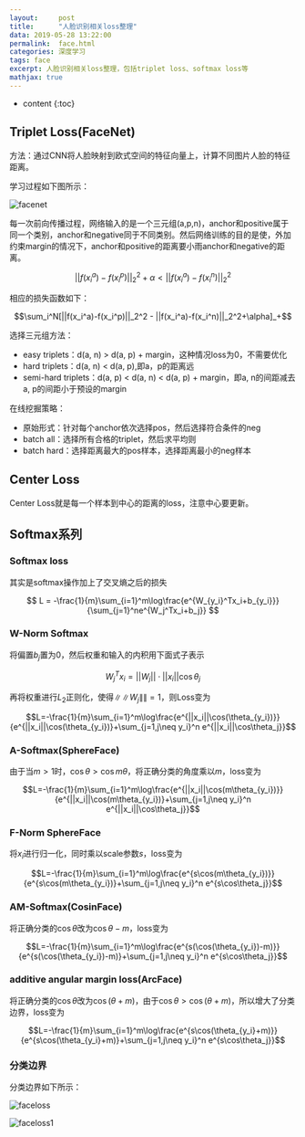 ```yaml
---
layout:     post
title:      "人脸识别相关loss整理"
data: 2019-05-28 13:22:00
permalink:  face.html
categories: 深度学习
tags: face
excerpt: 人脸识别相关loss整理，包括triplet loss、softmax loss等
mathjax: true
---
```


* content
{:toc}
## Triplet Loss(FaceNet)
方法：通过CNN将人脸映射到欧式空间的特征向量上，计算不同图片人脸的特征距离。

学习过程如下图所示：

![facenet](../img/facenet.png)

每一次前向传播过程，网络输入的是一个三元组(a,p,n)，anchor和positive属于同一个类别，anchor和negative同于不同类别。然后网络训练的目的是使，外加约束margin的情况下，anchor和positive的距离要小雨anchor和negative的距离。

$$||f(x_i^a)-f(x_i^p)||_2^2 + \alpha < ||f(x_i^a)-f(x_i^n)||_2^2$$

相应的损失函数如下：

$$\sum_i^N[||f(x_i^a)-f(x_i^p)||_2^2 - ||f(x_i^a)-f(x_i^n)||_2^2+\alpha]_+$$

选择三元组方法：
* easy triplets：d(a, n) > d(a, p) + margin，这种情况loss为0，不需要优化
* hard triplets：d(a, n) < d(a, p),即a，p的距离远
* semi-hard triplets：d(a, p) < d(a, n) < d(a, p) + margin，即a, n的间距减去a, p的间距小于预设的margin

在线挖掘策略：
* 原始形式：针对每个anchor依次选择pos，然后选择符合条件的neg
* batch all：选择所有合格的triplet，然后求平均则
* batch hard：选择距离最大的pos样本，选择距离最小的neg样本

## Center Loss
Center Loss就是每一个样本到中心的距离的loss，注意中心要更新。

## Softmax系列
### Softmax loss
其实是softmax操作加上了交叉熵之后的损失

$$ L = -\frac{1}{m}\sum_{i=1}^m\log\frac{e^{W_{y_i}^Tx_i+b_{y_i}}}{\sum_{j=1}^ne^{W_j^Tx_i+b_j}} $$

### W-Norm Softmax
将偏置$b_j$置为0，然后权重和输入的内积用下面式子表示

$$W_j^Tx_i = ||W_j||\cdot||x_i||\cos\theta_j$$

再将权重进行$L_2$正则化，使得$\|\|W_j\|\|=1$，则Loss变为

$$L=-\frac{1}{m}\sum_{i=1}^m\log\frac{e^{||x_i||\cos(\theta_{y_i})}}{e^{||x_i||\cos(\theta_{y_i})}+\sum_{j=1,j\neq y_i}^n e^{||x_i||\cos\theta_j}}$$

### A-Softmax(SphereFace)
由于当$m>1$时，$\cos\theta > \cos m\theta$，将正确分类的角度乘以$m$，loss变为

$$L=-\frac{1}{m}\sum_{i=1}^m\log\frac{e^{||x_i||\cos(m\theta_{y_i})}}{e^{||x_i||\cos(m\theta_{y_i})}+\sum_{j=1,j\neq y_i}^n e^{||x_i||\cos\theta_j}}$$

### F-Norm SphereFace
将$x_i$进行归一化，同时乘以scale参数$s$，loss变为

$$L=-\frac{1}{m}\sum_{i=1}^m\log\frac{e^{s\cos(m\theta_{y_i})}}{e^{s\cos(m\theta_{y_i})}+\sum_{j=1,j\neq y_i}^n e^{s\cos\theta_j}}$$

### AM-Softmax(CosinFace)
将正确分类的$\cos\theta$改为$\cos\theta - m$，loss变为

$$L=-\frac{1}{m}\sum_{i=1}^m\log\frac{e^{s(\cos(\theta_{y_i})-m)}}{e^{s(\cos(\theta_{y_i})-m)}+\sum_{j=1,j\neq y_i}^n e^{s\cos\theta_j}}$$

### additive angular margin loss(ArcFace)
将正确分类的$\cos\theta$改为$\cos(\theta+m)$，由于$\cos\theta > \cos(\theta+m)$，所以增大了分类边界，loss变为

$$L=-\frac{1}{m}\sum_{i=1}^m\log\frac{e^{s\cos(\theta_{y_i}+m)}}{e^{s\cos(\theta_{y_i}+m)}+\sum_{j=1,j\neq y_i}^n e^{s\cos\theta_j}}$$

### 分类边界
分类边界如下所示：

![faceloss](../img/faceloss.png)

![faceloss1](../img/faceloss1.png)